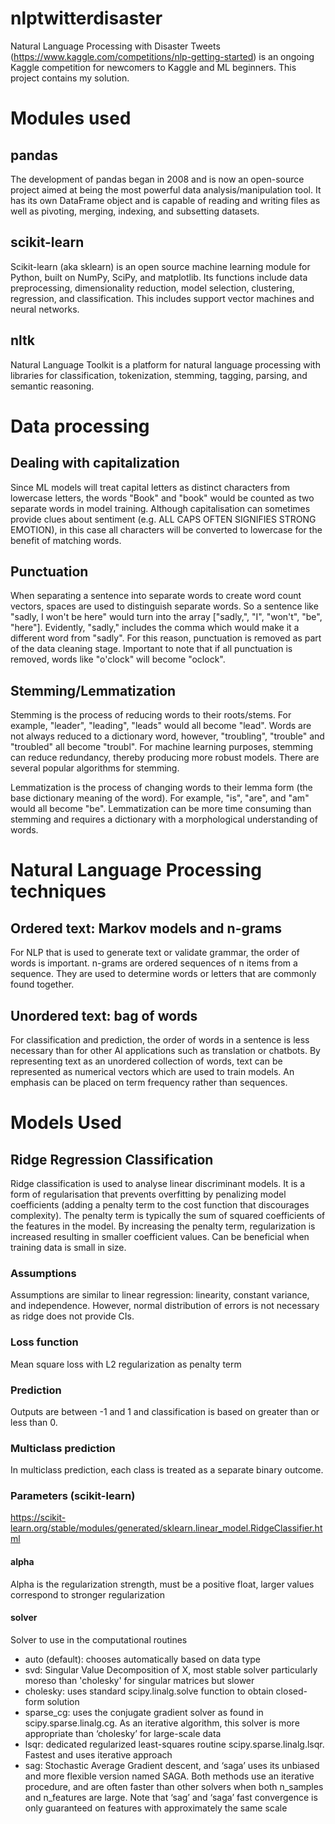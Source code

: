 # nlptwitterdisaster
Natural Language Processing with Disaster Tweets (https://www.kaggle.com/competitions/nlp-getting-started) is an ongoing Kaggle competition for newcomers to Kaggle and ML beginners. This project contains my solution.

# Modules used
## pandas
The development of pandas began in 2008 and is now an open-source project aimed at being the most powerful data analysis/manipulation tool. It has its own DataFrame object and is capable of reading and writing files as well as pivoting, merging, indexing, and subsetting datasets.

## scikit-learn
Scikit-learn (aka sklearn) is an open source machine learning module for Python, built on NumPy, SciPy, and matplotlib. Its functions include data preprocessing, dimensionality reduction, model selection, clustering, regression, and classification. This includes support vector machines and neural networks.

## nltk
Natural Language Toolkit is a platform for natural language processing with libraries for classification, tokenization, stemming, tagging, parsing, and semantic reasoning.

# Data processing
## Dealing with capitalization
Since ML models will treat capital letters as distinct characters from lowercase letters, the words "Book" and "book" would be counted as two separate words in model training. Although capitalisation can sometimes provide clues about sentiment (e.g. ALL CAPS OFTEN SIGNIFIES STRONG EMOTION), in this case all characters will be converted to lowercase for the benefit of matching words.

## Punctuation
When separating a sentence into separate words to create word count vectors, spaces are used to distinguish separate words. So a sentence like "sadly, I won't be here" would turn into the array ["sadly,", "I", "won't", "be", "here"]. Evidently, "sadly," includes the comma which would make it a different word from "sadly". For this reason, punctuation is removed as part of the data cleaning stage. Important to note that if all punctuation is removed, words like "o'clock" will become "oclock".

## Stemming/Lemmatization
Stemming is the process of reducing words to their roots/stems. For example, "leader", "leading", "leads" would all become "lead". Words are not always reduced to a dictionary word, however, "troubling", "trouble" and "troubled" all become "troubl". For machine learning purposes, stemming can reduce redundancy, thereby producing more robust models. There are several popular algorithms for stemming.

Lemmatization is the process of changing words to their lemma form (the base dictionary meaning of the word). For example, "is", "are", and "am" would all become "be". Lemmatization can be more time consuming than stemming and requires a dictionary with a morphological understanding of words.

# Natural Language Processing techniques
## Ordered text: Markov models and n-grams
For NLP that is used to generate text or validate grammar, the order of words is important. n-grams are ordered sequences of n items from a sequence. They are used to determine words or letters that are commonly found together.

## Unordered text: bag of words
For classification and prediction, the order of words in a sentence is less necessary than for other AI applications such as translation or chatbots. By representing text as an unordered collection of words, text can be represented as numerical vectors which are used to train models. An emphasis can be placed on term frequency rather than sequences.

# Models Used
## Ridge Regression Classification
Ridge classification is used to analyse linear discriminant models. It is a form of regularisation that prevents overfitting by penalizing model coefficients (adding a penalty term to the cost function that discourages complexity). The penalty term is typically the sum of squared coefficients of the features in the model. By increasing the penalty term, regularization is increased resulting in smaller coefficient values. Can be beneficial when training data is small in size.
### Assumptions
Assumptions are similar to linear regression: linearity, constant variance, and independence. However, normal distribution of errors is not necessary as ridge does not provide CIs.
### Loss function
Mean square loss with L2 regularization as penalty term
### Prediction
Outputs are between -1 and 1 and classification is based on greater than or less than 0.
### Multiclass prediction
In multiclass prediction, each class is treated as a separate binary outcome.
### Parameters (scikit-learn)
https://scikit-learn.org/stable/modules/generated/sklearn.linear_model.RidgeClassifier.html 
#### alpha
Alpha is the regularization strength, must be a positive float, larger values correspond to stronger regularization
#### solver
Solver to use in the computational routines
 - auto (default): chooses automatically based on data type
 - svd: Singular Value Decomposition of X, most stable solver particularly moreso than 'cholesky' for singular matrices but slower
 - cholesky: uses standard scipy.linalg.solve function to obtain closed-form solution
 - sparse_cg: uses the conjugate gradient solver as found in scipy.sparse.linalg.cg. As an iterative algorithm, this solver is more appropriate than ‘cholesky’ for large-scale data
 - lsqr: dedicated regularized least-squares routine scipy.sparse.linalg.lsqr. Fastest and uses iterative approach
 - sag: Stochastic Average Gradient descent, and ‘saga’ uses its unbiased and more flexible version named SAGA. Both methods use an iterative procedure, and are often faster than other solvers when both n_samples and n_features are large. Note that ‘sag’ and ‘saga’ fast convergence is only guaranteed on features with approximately the same scale

